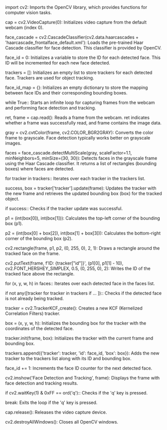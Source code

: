 import cv2: Imports the OpenCV library, which provides functions for computer vision tasks.

cap = cv2.VideoCapture(0): Initializes video capture from the default webcam (index 0).

face_cascade = cv2.CascadeClassifier(cv2.data.haarcascades + 'haarcascade_frontalface_default.xml'): Loads the pre-trained Haar Cascade classifier for face detection. This classifier is provided by OpenCV.

face_id = 0: Initializes a variable to store the ID for each detected face. This ID will be incremented for each new face detected.

trackers = []: Initializes an empty list to store trackers for each detected face. Trackers are used for object tracking.

face_id_map = {}: Initializes an empty dictionary to store the mapping between face IDs and their corresponding bounding boxes.

while True:: Starts an infinite loop for capturing frames from the webcam and performing face detection and tracking.

ret, frame = cap.read(): Reads a frame from the webcam. ret indicates whether a frame was successfully read, and frame contains the image data.

gray = cv2.cvtColor(frame, cv2.COLOR_BGR2GRAY): Converts the color frame to grayscale. Face detection typically works better on grayscale images.

faces = face_cascade.detectMultiScale(gray, scaleFactor=1.1, minNeighbors=5, minSize=(30, 30)): Detects faces in the grayscale frame using the Haar Cascade classifier. It returns a list of rectangles (bounding boxes) where faces are detected.

for tracker in trackers:: Iterates over each tracker in the trackers list.

success, box = tracker['tracker'].update(frame): Updates the tracker with the new frame and retrieves the updated bounding box (box) for the tracked object.

if success:: Checks if the tracker update was successful.

p1 = (int(box[0]), int(box[1])): Calculates the top-left corner of the bounding box (p1).

p2 = (int(box[0] + box[2]), int(box[1] + box[3])): Calculates the bottom-right corner of the bounding box (p2).

cv2.rectangle(frame, p1, p2, (0, 255, 0), 2, 1): Draws a rectangle around the tracked face on the frame.

cv2.putText(frame, f'ID: {tracker["id"]}', (p1[0], p1[1] - 10), cv2.FONT_HERSHEY_SIMPLEX, 0.5, (0, 255, 0), 2): Writes the ID of the tracked face above the rectangle.

for (x, y, w, h) in faces:: Iterates over each detected face in the faces list.

if not any([tracker for tracker in trackers if ... ]):: Checks if the detected face is not already being tracked.

tracker = cv2.TrackerKCF_create(): Creates a new KCF (Kernelized Correlation Filters) tracker.

box = (x, y, w, h): Initializes the bounding box for the tracker with the coordinates of the detected face.

tracker.init(frame, box): Initializes the tracker with the current frame and bounding box.

trackers.append({'tracker': tracker, 'id': face_id, 'box': box}): Adds the new tracker to the trackers list along with its ID and bounding box.

face_id += 1: Increments the face ID counter for the next detected face.

cv2.imshow('Face Detection and Tracking', frame): Displays the frame with face detection and tracking results.

if cv2.waitKey(1) & 0xFF == ord('q'):: Checks if the 'q' key is pressed.

break: Exits the loop if the 'q' key is pressed.

cap.release(): Releases the video capture device.

cv2.destroyAllWindows(): Closes all OpenCV windows.
